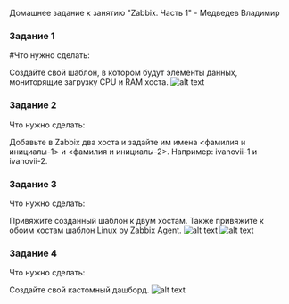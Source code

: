  Домашнее задание к занятию "Zabbix. Часть 1" - Медведев Владимир


### Задание 1

#Что нужно сделать:

Создайте свой шаблон, в котором будут элементы данных, мониторящие загрузку CPU и RAM хоста.
![alt text](https://github.com/vladimir-medvedev/dz_CI-CD/blob/main/DZ_Zabbix1.png)

### Задание 2

Что нужно сделать:

Добавьте в Zabbix два хоста и задайте им имена <фамилия и инициалы-1> и <фамилия и инициалы-2>. Например: ivanovii-1 и ivanovii-2.

### Задание 3

Что нужно сделать:

Привяжите созданный шаблон к двум хостам. Также привяжите к обоим хостам шаблон Linux by Zabbix Agent.
![alt text](https://github.com/vladimir-medvedev/dz_CI-CD/blob/main/DZ_Zabbix2.png)
![alt text](https://github.com/vladimir-medvedev/dz_CI-CD/blob/main/DZ_Zabbix3.png)

### Задание 4

Что нужно сделать:

Создайте свой кастомный дашборд.
![alt text](https://github.com/vladimir-medvedev/dz_CI-CD/blob/main/DZ_Zabbix4.png)
